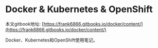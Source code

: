 # Docker & Kubernetes & OpenShift

本文gitbook地址: [https://frank6866.gitbooks.io/docker/content/](https://frank6866.gitbooks.io/docker/content/)

Docker、Kubernetes和OpenShift使用笔记。

